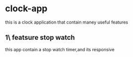 # clock-app
this is a clock application that contain maney useful features 

## 1\ featsure stop watch
this app contain a stop watch timer,and its responsive